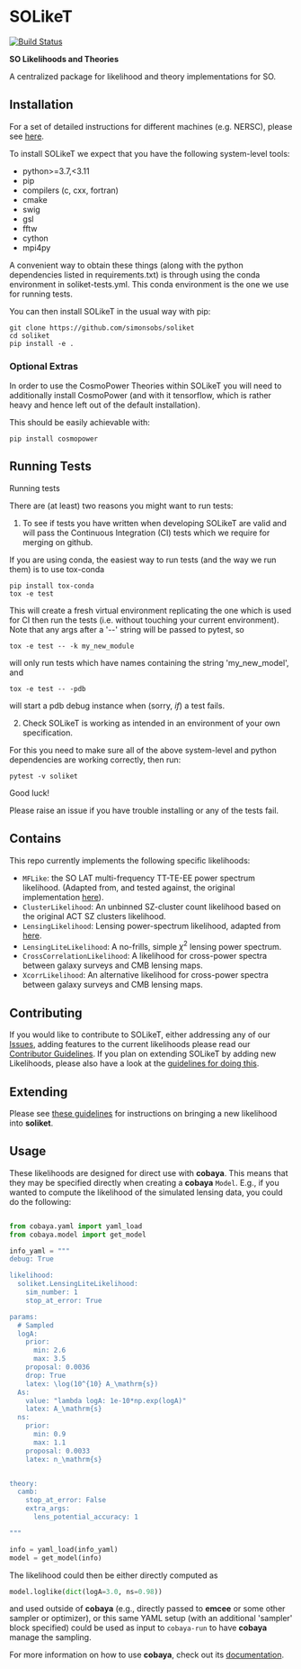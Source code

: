 # SOLikeT
[![Build Status](https://github.com/simonsobs/soliket/workflows/Testing/badge.svg)](https://github.com/simonsobs/SOLikeT/actions?query=workflow%3ATesting)

**SO Likelihoods and Theories**

A centralized package for likelihood and theory implementations for SO.

## Installation

For a set of detailed instructions for different machines (e.g. NERSC), please see [here](INSTALL.rst).

To install SOLikeT we expect that you have the following system-level tools:
  - python>=3.7,<3.11
  - pip
  - compilers (c, cxx, fortran)
  - cmake
  - swig
  - gsl
  - fftw
  - cython
  - mpi4py

A convenient way to obtain these things (along with the python dependencies listed in requirements.txt) is through using the conda environment in soliket-tests.yml. This conda environment is the one we use for running tests.

You can then install SOLikeT in the usual way with pip:

```
git clone https://github.com/simonsobs/soliket
cd soliket
pip install -e .
```

### Optional Extras

In order to use the CosmoPower Theories within SOLikeT you will need to additionally install CosmoPower (and with it tensorflow, which is rather heavy and hence left out of the default installation).

This should be easily achievable with:

```
pip install cosmopower
```

## Running Tests

Running tests

There are (at least) two reasons you might want to run tests:

1. To see if tests you have written when developing SOLikeT are valid and will pass the Continuous Integration (CI) tests which we require for merging on github.

If you are using conda, the easiest way to run tests (and the way we run them) is to use tox-conda
```
pip install tox-conda
tox -e test
```

This will create a fresh virtual environment replicating the one which is used for CI then run the tests (i.e. without touching your current environment). Note that any args after a '--' string will be passed to pytest, so

```
tox -e test -- -k my_new_module
```

will only run tests which have names containing the string 'my_new_model', and 

```
tox -e test -- -pdb
```

will start a pdb debug instance when (sorry, _if_) a test fails.

2. Check SOLikeT is working as intended in an environment of your own specification.

For this you need to make sure all of the above system-level and python dependencies are working correctly, then run:
```
pytest -v soliket
```

Good luck!

Please raise an issue if you have trouble installing or any of the tests fail.

## Contains

This repo currently implements the following specific likelihoods:

* `MFLike`: the SO LAT multi-frequency TT-TE-EE power spectrum likelihood. (Adapted from, and tested against, the original implementation [here](https://github.com/simonsobs/lat_mflike)).
* `ClusterLikelihood`: An unbinned SZ-cluster count likelihood based on the original ACT SZ clusters likelihood.
* `LensingLikelihood`: Lensing power-spectrum likelihood, adapted from [here](https://github.com/simonsobs/so-lenspipe/blob/6abdc185764894cefa76fd4666243669d7e8a4b0/bin/SOlikelihood/cobayalike.py#L80).
* `LensingLiteLikelihood`: A no-frills, simple $\chi^2$ lensing power spectrum.
* `CrossCorrelationLikelihood`: A likelihood for cross-power spectra between galaxy surveys and CMB lensing maps.
* `XcorrLikelihood`: An alternative likelihood for cross-power spectra between galaxy surveys and CMB lensing maps.

## Contributing

If you would like to contribute to SOLikeT, either addressing any of our [Issues](https://github.com/simonsobs/SOLikeT/issues), adding features to the current likelihoods please read our [Contributor Guidelines](CONTRIBUTING.rst). If you plan on extending SOLikeT by adding new Likelihoods, please also have a look at the [guidelines for doing this](guidelines.md).

## Extending

Please see [these guidelines](guidelines.md) for instructions on bringing a new likelihood into **soliket**.

## Usage

These likelihoods are designed for direct use with **cobaya**.  This means that 
they may be specified directly when creating a **cobaya** `Model`.  E.g., if
you wanted to compute the likelihood of the simulated lensing data, you could do the following:

```python

from cobaya.yaml import yaml_load
from cobaya.model import get_model

info_yaml = """
debug: True

likelihood:
  soliket.LensingLiteLikelihood:
    sim_number: 1
    stop_at_error: True

params:
  # Sampled
  logA:
    prior:
      min: 2.6
      max: 3.5
    proposal: 0.0036
    drop: True
    latex: \log(10^{10} A_\mathrm{s})
  As:
    value: "lambda logA: 1e-10*np.exp(logA)"
    latex: A_\mathrm{s}
  ns:
    prior:
      min: 0.9
      max: 1.1
    proposal: 0.0033
    latex: n_\mathrm{s}


theory:
  camb:
    stop_at_error: False
    extra_args:
      lens_potential_accuracy: 1

"""

info = yaml_load(info_yaml)
model = get_model(info)
```
The likelihood could then be either directly computed as 
```python
model.loglike(dict(logA=3.0, ns=0.98))
```
and used outside of **cobaya** (e.g., directly passed to **emcee** or some other
sampler or optimizer), or this same YAML setup (with an additional 'sampler' block specified) 
could be used as input to `cobaya-run` to have **cobaya** manage the sampling.

For more information on how to use **cobaya**, check out its [documentation](http://cobaya.readthedocs.io).

